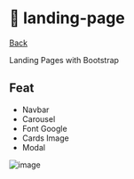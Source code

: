 # :closed_book: landing-page

[Back](../)

Landing Pages with Bootstrap

## Feat

* Navbar
* Carousel
* Font Google
* Cards Image
* Modal

![image](x.gif)
